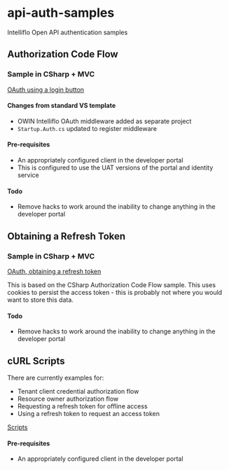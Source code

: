 # api-auth-samples
Intelliflo Open API authentication samples

## Authorization Code Flow 

### Sample in CSharp + MVC
[OAuth using a login button](/oauthloginbutton)

#### Changes from standard VS template
 * OWIN Intelliflo OAuth middleware added as separate project
 * `Startup.Auth.cs` updated to register middleware

#### Pre-requisites
 * An appropriately configured client in the developer portal
 * This is configured to use the UAT versions of the portal and identity service

#### Todo
 * Remove hacks to work around the inability to change anything in the developer portal


## Obtaining a Refresh Token

### Sample in CSharp + MVC
[OAuth, obtaining a refresh token](/oauthrefreshtoken)

This is based on the CSharp Authorization Code Flow sample.
This uses cookies to persist the access token - this is probably not where you would want to store this data.

#### Todo
 * Remove hacks to work around the inability to change anything in the developer portal
 

## cURL Scripts

There are currently examples for:
 * Tenant client credential authorization flow
 * Resource owner authorization flow
 * Requesting a refresh token for offline access
 * Using a refresh token to request an access token

[Scripts](/curlscripts)

#### Pre-requisites
 * An appropriately configured client in the developer portal